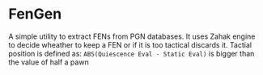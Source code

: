 # FenGen

A simple utility to extract FENs from PGN databases. It uses Zahak engine to
decide wheather to keep a FEN or if it is too tactical discards it.  Tactial
position is defined as: `ABS(Quiescence Eval - Static Eval)` is bigger than the
value of half a pawn
